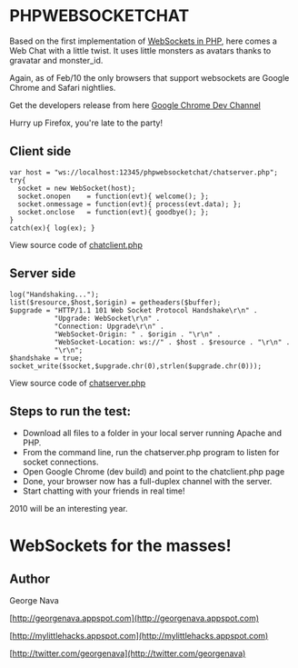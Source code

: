 PHPWEBSOCKETCHAT
================

Based on the first implementation of [WebSockets in PHP](http://github.com/GeorgeNava/phpwebsocket), here comes a Web Chat with a little twist. It uses little monsters as avatars thanks to gravatar and monster_id.

Again, as of Feb/10 the only browsers that support websockets are Google Chrome and Safari nightlies.

Get the developers release from here [Google Chrome Dev Channel](http://www.chromium.org/getting-involved/dev-channel)

Hurry up Firefox, you're late to the party!

Client side
-----------

	var host = "ws://localhost:12345/phpwebsocketchat/chatserver.php";
	try{
	  socket = new WebSocket(host);
	  socket.onopen    = function(evt){ welcome(); };
	  socket.onmessage = function(evt){ process(evt.data); };
	  socket.onclose   = function(evt){ goodbye(); };
	}
	catch(ex){ log(ex); }

View source code of [chatclient.php](http://github.com/GeorgeNava/phpwebsocketchat/blob/master/chatclient.php)


Server side
-----------

	log("Handshaking...");
	list($resource,$host,$origin) = getheaders($buffer);
	$upgrade = "HTTP/1.1 101 Web Socket Protocol Handshake\r\n" .
			   "Upgrade: WebSocket\r\n" .
			   "Connection: Upgrade\r\n" .
			   "WebSocket-Origin: " . $origin . "\r\n" .
			   "WebSocket-Location: ws://" . $host . $resource . "\r\n" .
			   "\r\n";
	$handshake = true;
	socket_write($socket,$upgrade.chr(0),strlen($upgrade.chr(0)));

View source code of [chatserver.php](http://github.com/GeorgeNava/phpwebsocketchat/blob/master/chatserver.php)

Steps to run the test:
----------------------

* Download all files to a folder in your local server running Apache and PHP.
* From the command line, run the chatserver.php program to listen for socket connections.
* Open Google Chrome (dev build) and point to the chatclient.php page
* Done, your browser now has a full-duplex channel with the server.
* Start chatting with your friends in real time!

2010 will be an interesting year.

WebSockets for the masses!
==========================

Author
------
George Nava

[http://georgenava.appspot.com](http://georgenava.appspot.com)

[http://mylittlehacks.appspot.com](http://mylittlehacks.appspot.com)

[http://twitter.com/georgenava](http://twitter.com/georgenava)
